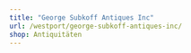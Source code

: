 ```yaml
---
title: "George Subkoff Antiques Inc"
url: /westport/george-subkoff-antiques-inc/
shop: Antiquitäten
---
```

